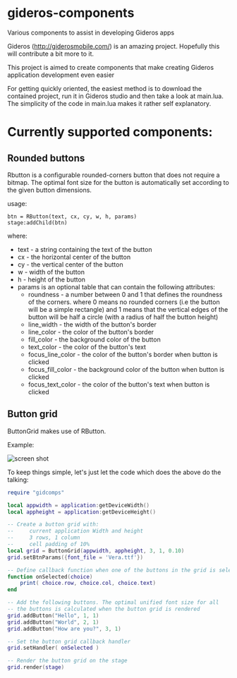 # gideros-components
Various components to assist in developing Gideros apps

Gideros (http://giderosmobile.com/) is an amazing project. Hopefully this will contribute a bit more to it.

This project is aimed to create components that make creating Gideros application development even easier

For getting quickly oriented, the easiest method is to download the contained project, run it in Gideros studio and then take a look at main.lua. The simplicity of the code in main.lua makes it rather self explanatory.

# Currently supported components:

## Rounded buttons
Rbutton is a configurable rounded-corners button that does not require a bitmap. The optimal font size for the button is automatically set according to the given button dimensions. 

usage:
```
btn = RButton(text, cx, cy, w, h, params)
stage:addChild(btn)
```
where:
* text - a string containing the text of the button
* cx - the horizontal center of the button
* cy - the vertical center of the button
* w - width of the button
* h - height of the button
* params is an optional table that can contain the following attributes:
  + roundness - a number between 0 and 1 that defines the roundness of the corners. where 0 means no rounded corners (i.e the button will be a simple rectangle) and 1 means that the vertical edges of the button will be half a circle (with a radius of half the button height)
  + line_width - the width of the button's border
  + line_color - the color of the button's border
  + fill_color - the background color of the button
  + text_color - the color of the button's text
  + focus_line_color - the color of the button's border when button is clicked
  + focus_fill_color - the background color of the button when button is clicked
  + focus_text_color - the color of the button's text when button is clicked


## Button grid
ButtonGrid makes use of RButton.

Example:

![screen shot](https://nocurve.com/content/video.gif "Example")

To keep things simple, let's just let the code which does the above do the talking:

```lua
require "gidcomps"

local appwidth = application:getDeviceWidth()
local appheight = application:getDeviceHeight()

-- Create a button grid with:
--     current application Width and height
--     3 rows, 1 column
--     cell padding of 10%
local grid = ButtonGrid(appwidth, appheight, 3, 1, 0.10)
grid.setBtnParams({font_file = 'Vera.ttf'})

-- Define callback function when one of the buttons in the grid is selected
function onSelected(choice)
	print( choice.row, choice.col, choice.text)
end

-- Add the following buttons. The optimal unified font size for all 
-- the buttons is calculated when the button grid is rendered
grid.addButton("Hello", 1, 1)
grid.addButton("World", 2, 1)
grid.addButton("How are you?", 3, 1)

-- Set the button grid callback handler
grid.setHandler( onSelected )

-- Render the button grid on the stage
grid.render(stage)
```

